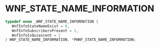 # WNF_STATE_NAME_INFORMATION

```C
typedef enum _WNF_STATE_NAME_INFORMATION {
   WnfInfoStateNameExist = 0,
   WnfInfoSubscribersPresent = 1,
   WnfInfoIsQuiescent = 2
} WNF_STATE_NAME_INFORMATION, *PWNF_STATE_NAME_INFORMATION;
```

